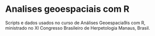 # Analises geoespaciais com R

Scripts e dados usados no curso de Análises Geoespacia9is com R, ministrado no XI Congresso Brasileiro de Herpetologia Manaus, Brasil.

